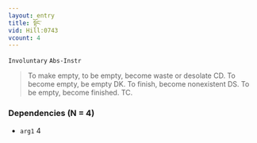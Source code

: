 ```yaml
---
layout: entry
title: སྟོང་
vid: Hill:0743
vcount: 4
---
```

`Involuntary` `Abs-Instr`
> To make empty, to be empty, become waste or desolate CD\.
 To become empty, be empty DK\.
 To finish, become nonexistent DS\.
 To be empty, become finished\.
 TC\.

### Dependencies (N = 4)
* `arg1` 4


